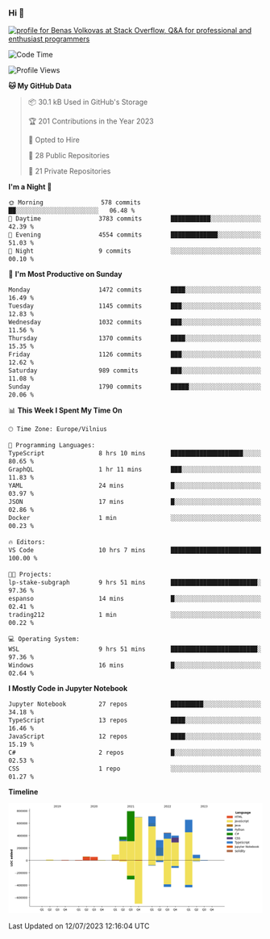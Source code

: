 ### Hi 👋
<a href="https://stackoverflow.com/users/14954249/benas-volkovas"><img src="https://stackoverflow.com/users/flair/14954249.png?theme=dark" width="208" height="58" alt="profile for Benas Volkovas at Stack Overflow, Q&amp;A for professional and enthusiast programmers" title="profile for Benas Volkovas at Stack Overflow, Q&amp;A for professional and enthusiast programmers"></a>

<!--START_SECTION:waka-->
![Code Time](http://img.shields.io/badge/Code%20Time-1%2C477%20hrs%2010%20mins-blue)

![Profile Views](http://img.shields.io/badge/Profile%20Views-0-blue)

**🐱 My GitHub Data** 

> 📦 30.1 kB Used in GitHub's Storage 
 > 
> 🏆 201 Contributions in the Year 2023
 > 
> 💼 Opted to Hire
 > 
> 📜 28 Public Repositories 
 > 
> 🔑 21 Private Repositories 
 > 
**I'm a Night 🦉** 

```text
🌞 Morning                578 commits         ██░░░░░░░░░░░░░░░░░░░░░░░   06.48 % 
🌆 Daytime                3783 commits        ███████████░░░░░░░░░░░░░░   42.39 % 
🌃 Evening                4554 commits        █████████████░░░░░░░░░░░░   51.03 % 
🌙 Night                  9 commits           ░░░░░░░░░░░░░░░░░░░░░░░░░   00.10 % 
```
📅 **I'm Most Productive on Sunday** 

```text
Monday                   1472 commits        ████░░░░░░░░░░░░░░░░░░░░░   16.49 % 
Tuesday                  1145 commits        ███░░░░░░░░░░░░░░░░░░░░░░   12.83 % 
Wednesday                1032 commits        ███░░░░░░░░░░░░░░░░░░░░░░   11.56 % 
Thursday                 1370 commits        ████░░░░░░░░░░░░░░░░░░░░░   15.35 % 
Friday                   1126 commits        ███░░░░░░░░░░░░░░░░░░░░░░   12.62 % 
Saturday                 989 commits         ███░░░░░░░░░░░░░░░░░░░░░░   11.08 % 
Sunday                   1790 commits        █████░░░░░░░░░░░░░░░░░░░░   20.06 % 
```


📊 **This Week I Spent My Time On** 

```text
🕑︎ Time Zone: Europe/Vilnius

💬 Programming Languages: 
TypeScript               8 hrs 10 mins       ████████████████████░░░░░   80.65 % 
GraphQL                  1 hr 11 mins        ███░░░░░░░░░░░░░░░░░░░░░░   11.83 % 
YAML                     24 mins             █░░░░░░░░░░░░░░░░░░░░░░░░   03.97 % 
JSON                     17 mins             █░░░░░░░░░░░░░░░░░░░░░░░░   02.86 % 
Docker                   1 min               ░░░░░░░░░░░░░░░░░░░░░░░░░   00.23 % 

🔥 Editors: 
VS Code                  10 hrs 7 mins       █████████████████████████   100.00 % 

🐱‍💻 Projects: 
lp-stake-subgraph        9 hrs 51 mins       ████████████████████████░   97.36 % 
espanso                  14 mins             █░░░░░░░░░░░░░░░░░░░░░░░░   02.41 % 
trading212               1 min               ░░░░░░░░░░░░░░░░░░░░░░░░░   00.22 % 

💻 Operating System: 
WSL                      9 hrs 51 mins       ████████████████████████░   97.36 % 
Windows                  16 mins             █░░░░░░░░░░░░░░░░░░░░░░░░   02.64 % 
```

**I Mostly Code in Jupyter Notebook** 

```text
Jupyter Notebook         27 repos            █████████░░░░░░░░░░░░░░░░   34.18 % 
TypeScript               13 repos            ████░░░░░░░░░░░░░░░░░░░░░   16.46 % 
JavaScript               12 repos            ████░░░░░░░░░░░░░░░░░░░░░   15.19 % 
C#                       2 repos             █░░░░░░░░░░░░░░░░░░░░░░░░   02.53 % 
CSS                      1 repo              ░░░░░░░░░░░░░░░░░░░░░░░░░   01.27 % 
```



**Timeline**

![Lines of Code chart](https://raw.githubusercontent.com/BenasVolkovas/BenasVolkovas/main/assets/bar_graph.png)


 Last Updated on 12/07/2023 12:16:04 UTC
<!--END_SECTION:waka-->
